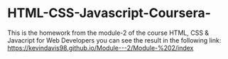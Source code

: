 # HTML-CSS-Javascript-Coursera-
This is the homework from the module-2 of the course HTML, CSS & Javacript for Web Developers you can see the result in the following link:
https://kevindavis98.github.io/Module---2/Module-%202/index
